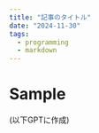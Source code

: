 ```yaml
---
title: "記事のタイトル"
date: "2024-11-30"
tags:
  - programming
  - markdown
---
```



# Sample

(以下GPTに作成)